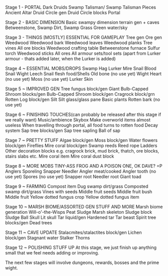 Stage 1 - PORTAL
Dark Druids
Swamp Talisman/ Swamp Talisman Pieces
Ancient Altar
Druid Circle gen
Druid Circle blocks
Portal

Stage 2 - BASIC DIMENSION
Basic swampy dimension terrain gen + caves
Betweenstone, Swamp Dirt, Swamp Grass
Green water/sky

Stage 3 - THINGS [MOSTLY] ESSENTIAL FOR GAMEPLAY
Tree gen
Ore gen
Weedwood
Weedwood bark
Weedwood leaves
Weedwood planks
Tree vines
All ore blocks
Weedwood crafting table
Betweenstone furnace
Sulfur torch
Weedwood sticks
All ores
All armour sets/tool sets (apart from Lurker armour - thats added later, when the Lurker is added)


Stage 4 ~ ESSENTIAL MOBS/DROPS
Swamp Hag
Lurker
Mire Snail
Blood Snail
Wight
Leech
Snail flesh food/Shells
Old bone (no use yet)
Wight Heart (no use yet)
Moss (no use yet)
Lurker Skin

Stage 5 ~ IMPROVED GEN
Tree fungus block/gen
Giant Bulb-Capped Shroom blocks/gen
Bulb-Capped Shroom block/gen
Cragrock block/grn
Rotten Log block/gen 
Silt
Silt glass/glass pane
Basic plants
Rotten bark (no use yet)

Stage 6 ~ FINISHING TOUCHES(can probably be released after this stage if we really want)
Music/ambience
Skybox
Make overworld items almost useless
When travelling through portal, all food turns to rotten food
Decay system
Sap tree blocks/gen
Sap tree sapling
Ball of sap

Stage 7 ~ PRETTY STUFF
Algae block/gen
Moss block/gen
Water flowers block/gen
Fireflies
Mire coral block/gen
Swamp reeds
Reed rope
Ladders
Other decoration blocks e.g. cragrock brick, mud brick, thatch, ore blocks, stairs slabs etc.
Mire coral item
Mire coral dust block

Stage 8 ~ MORE MOBS
TINY-ASS FROG AND A POISON ONE, OK DAVE? =P
Anglers
Sporeling
Snapper
Needler
Angler meat/cooked
Angler tooth (no use yet)
Spores (no use yet)
Snapper root
Needler root
Giant toad

Stage 9 ~ FARMING
Compost item
Dug swamp dirt/grass
Composted swamp dirt/grass
Vines with seeds
Middle fruit seeds
Middle fruit bush
Middle fruit
Yellow dotted fungus crop
Yellow dotted fungus item

Stage 10 ~ MARSH BIOME/ASSORTED GEN STUFF AND MORE
Marsh biome generation
Will-o'-the-Wisps
Peat
Sludge
Marsh skeleton
Sludge block
Sludge Ball
Skull
Lit skull
Tar liquid/gen
Hardened tar
Tar beast
Spirit tree blocks/gen
Dead trees


Stage 11 ~ CAVE UPDATE
Stalacmites/stalactites block/gen
Lichen block/gen
Stagnant water
Stalker
Thorns

Stage 12 ~ POLISHING STUFF UP
At this stage, we just finish up anything small that we feel needs adding or improving.

The next few stages will involve dungeons, rewards, bosses and the prime wight.
